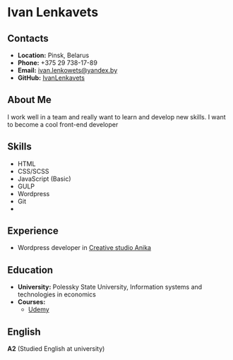
# __Ivan Lenkavets__

## __Contacts__
- __Location:__ Pinsk, Belarus
- __Phone:__ +375 29 738-17-89
- __Email:__ ivan.lenkowets@yandex.by
- __GitHub:__ [IvanLenkavets](https://github.com/IvanLenkavets)

## __About Me__
I work well in a team and really want to learn and develop new skills.
I want to become a cool front-end developer

## __Skills__
- HTML
- CSS/SCSS
- JavaScript (Basic)
- GULP
- Wordpress
- Git
- 
## __Experience__
- Wordpress developer in [Сreative studio Anika](https://anika-cs.by/)

## __Education__ 
- __University:__ Polessky State University, Information systems and technologies in economics
- __Courses:__
  - [Udemy](https://www.udemy.com/certificate/UC-61a67f26-b66f-435c-bc2c-c1b9cb7e760a/)

## __English__
__A2__ (Studied English at university) 
